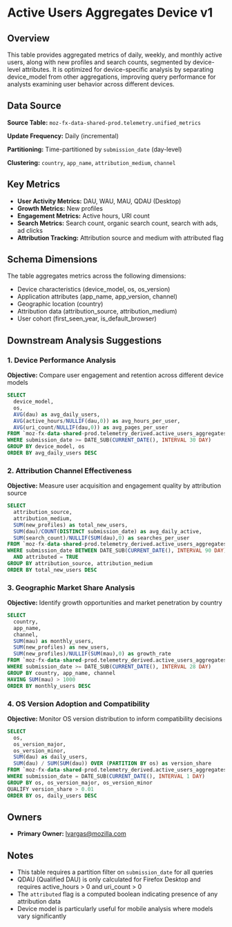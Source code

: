 # Active Users Aggregates Device v1

## Overview

This table provides aggregated metrics of daily, weekly, and monthly active users, along with new profiles and search counts, segmented by device-level attributes. It is optimized for device-specific analysis by separating device_model from other aggregations, improving query performance for analysts examining user behavior across different devices.

## Data Source

**Source Table:** `moz-fx-data-shared-prod.telemetry.unified_metrics`

**Update Frequency:** Daily (incremental)

**Partitioning:** Time-partitioned by `submission_date` (day-level)

**Clustering:** `country`, `app_name`, `attribution_medium`, `channel`

## Key Metrics

- **User Activity Metrics:** DAU, WAU, MAU, QDAU (Desktop)
- **Growth Metrics:** New profiles
- **Engagement Metrics:** Active hours, URI count
- **Search Metrics:** Search count, organic search count, search with ads, ad clicks
- **Attribution Tracking:** Attribution source and medium with attributed flag

## Schema Dimensions

The table aggregates metrics across the following dimensions:
- Device characteristics (device_model, os, os_version)
- Application attributes (app_name, app_version, channel)
- Geographic location (country)
- Attribution data (attribution_source, attribution_medium)
- User cohort (first_seen_year, is_default_browser)

## Downstream Analysis Suggestions

### 1. Device Performance Analysis
**Objective:** Compare user engagement and retention across different device models
```sql
SELECT
  device_model,
  os,
  AVG(dau) as avg_daily_users,
  AVG(active_hours/NULLIF(dau,0)) as avg_hours_per_user,
  AVG(uri_count/NULLIF(dau,0)) as avg_pages_per_user
FROM `moz-fx-data-shared-prod.telemetry_derived.active_users_aggregates_device_v1`
WHERE submission_date >= DATE_SUB(CURRENT_DATE(), INTERVAL 30 DAY)
GROUP BY device_model, os
ORDER BY avg_daily_users DESC
```

### 2. Attribution Channel Effectiveness
**Objective:** Measure user acquisition and engagement quality by attribution source
```sql
SELECT
  attribution_source,
  attribution_medium,
  SUM(new_profiles) as total_new_users,
  SUM(dau)/COUNT(DISTINCT submission_date) as avg_daily_active,
  SUM(search_count)/NULLIF(SUM(dau),0) as searches_per_user
FROM `moz-fx-data-shared-prod.telemetry_derived.active_users_aggregates_device_v1`
WHERE submission_date BETWEEN DATE_SUB(CURRENT_DATE(), INTERVAL 90 DAY) AND CURRENT_DATE()
  AND attributed = TRUE
GROUP BY attribution_source, attribution_medium
ORDER BY total_new_users DESC
```

### 3. Geographic Market Share Analysis
**Objective:** Identify growth opportunities and market penetration by country
```sql
SELECT
  country,
  app_name,
  channel,
  SUM(mau) as monthly_users,
  SUM(new_profiles) as new_users,
  SUM(new_profiles)/NULLIF(SUM(mau),0) as growth_rate
FROM `moz-fx-data-shared-prod.telemetry_derived.active_users_aggregates_device_v1`
WHERE submission_date >= DATE_SUB(CURRENT_DATE(), INTERVAL 28 DAY)
GROUP BY country, app_name, channel
HAVING SUM(mau) > 1000
ORDER BY monthly_users DESC
```

### 4. OS Version Adoption and Compatibility
**Objective:** Monitor OS version distribution to inform compatibility decisions
```sql
SELECT
  os,
  os_version_major,
  os_version_minor,
  SUM(dau) as daily_users,
  SUM(dau) / SUM(SUM(dau)) OVER (PARTITION BY os) as version_share
FROM `moz-fx-data-shared-prod.telemetry_derived.active_users_aggregates_device_v1`
WHERE submission_date = DATE_SUB(CURRENT_DATE(), INTERVAL 1 DAY)
GROUP BY os, os_version_major, os_version_minor
QUALIFY version_share > 0.01
ORDER BY os, daily_users DESC
```

## Owners

- **Primary Owner:** lvargas@mozilla.com

## Notes

- This table requires a partition filter on `submission_date` for all queries
- QDAU (Qualified DAU) is only calculated for Firefox Desktop and requires active_hours > 0 and uri_count > 0
- The `attributed` flag is a computed boolean indicating presence of any attribution data
- Device model is particularly useful for mobile analysis where models vary significantly
